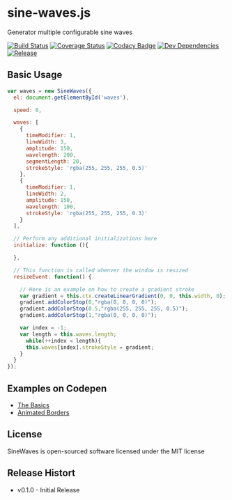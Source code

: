 # sine-waves.js

Generator multiple configurable sine waves

[![Build Status](http://img.shields.io/travis/isuttell/sine-waves.svg?style=flat)](https://travis-ci.org/isuttell/sine-waves)
[![Coverage Status](https://img.shields.io/coveralls/isuttell/sine-waves.svg?style=flat)](https://coveralls.io/r/isuttell/sine-waves)
[![Codacy Badge](https://www.codacy.com/project/badge/a52fd69032474c0ca88dc06ab69a9839)](https://www.codacy.com/public/isuttell/sine-waves)
[![Dev Dependencies](http://img.shields.io/david/dev/isuttell/sine-waves.svg?style=flat)](https://david-dm.org/isuttell/sine-waves#info=devDependencies)
[![Release](http://img.shields.io/github/release/isuttell/sine-waves.svg?style=flat)](https://github.com/isuttell/sine-waves/tarball/master)

## Basic Usage
```js
var waves = new SineWaves({
  el: document.getElementById('waves'),

  speed: 8,

  waves: [
    {
      timeModifier: 1,
      lineWidth: 3,
      amplitude: 150,
      wavelength: 200,
      segmentLength: 20,
      strokeStyle: 'rgba(255, 255, 255, 0.5)'
    },
    {
      timeModifier: 1,
      lineWidth: 2,
      amplitude: 150,
      wavelength: 100,
      strokeStyle: 'rgba(255, 255, 255, 0.3)'
    }
  ],

  // Perform any additional initializations here
  initialize: function (){

  },

  // This function is called whenver the window is resized
  resizeEvent: function() {

    // Here is an example on how to create a gradient stroke
    var gradient = this.ctx.createLinearGradient(0, 0, this.width, 0);
    gradient.addColorStop(0,"rgba(0, 0, 0, 0)");
    gradient.addColorStop(0.5,"rgba(255, 255, 255, 0.5)");
    gradient.addColorStop(1,"rgba(0, 0, 0, 0)");

    var index = -1;
    var length = this.waves.length;
      while(++index < length){
      this.waves[index].strokeStyle = gradient;
    }
  }
});
```

## Examples on Codepen

* [The Basics](http://codepen.io/isuttell/pen/vENOZw)
* [Animated Borders](http://codepen.io/isuttell/pen/PwPqOw)

## License
SineWaves is open-sourced software licensed under the MIT license

## Release Histort
- v0.1.0 - Initial Release
